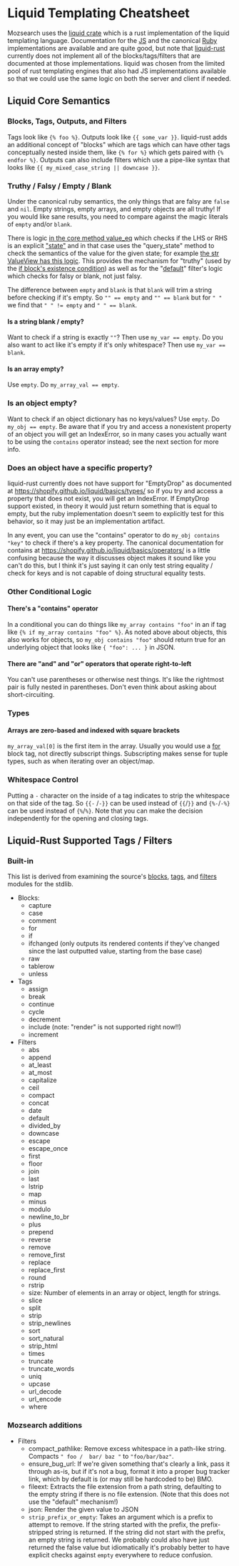 # Liquid Templating Cheatsheet

Mozsearch uses the [liquid crate](https://crates.io/crates/liquid) which is a
rust implementation of the liquid templating language.  Documentation for the
[JS](https://liquidjs.com/tutorials/intro-to-liquid.html) and the canonical
[Ruby](https://shopify.github.io/liquid/) implementations are available and are
quite good, but note that [liquid-rust](https://github.com/cobalt-org/liquid-rust)
currently does not implement all of the blocks/tags/filters that are documented
at those implementations.  liquid was chosen from the limited pool of rust
templating engines that also had JS implementations available so that we could
use the same logic on both the server and client if needed.

## Liquid Core Semantics

### Blocks, Tags, Outputs, and Filters

Tags look like `{% foo %}`.  Outputs look like `{{ some_var }}`.  liquid-rust
adds an additional concept of "blocks" which are tags which can have other tags
conceptually nested inside them, like `{% for %}` which gets paired with
`{% endfor %}`.   Outputs can also include filters which use a pipe-like syntax
that looks like `{{ my_mixed_case_string || downcase }}`.

### Truthy / Falsy / Empty / Blank

Under the canonical ruby semantics, the only things that are falsy are `false`
and `nil`.  Empty strings, empty arrays, and empty objects are all truthy!  If
you would like sane results, you need to compare against the magic literals of
`empty` and/or `blank`.

There is logic [in the core method value_eq](https://github.com/cobalt-org/liquid-rust/blob/7b767eea877990ae96a6761b9ed74db8baab8f9e/crates/core/src/model/value/view.rs#L287-L291)
which checks if the LHS or RHS is an explicit ["state"](https://github.com/cobalt-org/liquid-rust/blob/7b767eea877990ae96a6761b9ed74db8baab8f9e/crates/core/src/model/value/state.rs)
and in that case uses the "query_state" method to check the semantics of the
value for the given state; for example [the str ValueView has this logic](https://github.com/cobalt-org/liquid-rust/blob/7b767eea877990ae96a6761b9ed74db8baab8f9e/crates/core/src/model/scalar/mod.rs#L553-L560).  This provides the mechanism for "truthy" (used by the
[if block's existence condition](https://github.com/cobalt-org/liquid-rust/blob/30ad5c4e3f84f918c1be46215187bcbb5ebde37d/crates/lib/src/stdlib/blocks/if_block.rs#L341))
as well as for the "[default](https://liquidjs.com/filters/default.html)" filter's
logic which checks for falsy or blank, not just falsy.

The difference between `empty` and `blank` is that `blank` will trim a string before
checking if it's empty.  So `"" == empty` and `"" == blank` but for `" "` we find
that `" " != empty` and `" " == blank`.

#### Is a string blank / empty?

Want to check if a string is exactly `""`?  Then use `my_var == empty`.  Do you
also want to act like it's empty if it's only whitespace?  Then use
`my_var == blank`.

#### Is an array empty?

Use `empty`.  Do `my_array_val == empty`.

### Is an object empty?

Want to check if an object dictionary has no keys/values?  Use `empty`.  Do
`my_obj == empty`.  Be aware that if you try and access a nonexistent property
of an object you will get an IndexError, so in many cases you actually want to
be using the `contains` operator instead; see the next section for more info.

### Does an object have a specific property?

liquid-rust currently does not have support for "EmptyDrop" as documented at
https://shopify.github.io/liquid/basics/types/ so if you try and access a
property that does not exist, you will get an IndexError.  If EmptyDrop support
existed, in theory it would just return something that is equal to empty, but
the ruby implementation doesn't seem to explicitly test for this behavior, so it
may just be an implementation artifact.

In any event, you can use the "contains" operator to do `my_obj contains "key"`
to check if there's a key property.  The canonical documentation for contains at
https://shopify.github.io/liquid/basics/operators/ is a little confusing because
the way it discusses object makes it sound like you can't do this, but I think
it's just saying it can only test string equality / check for keys and is not
capable of doing structural equality tests.

### Other Conditional Logic

#### There's a "contains" operator

In a conditional you can do things like `my_array contains "foo"` in an if tag
like `{% if my_array contains "foo" %}`.  As noted above about objects, this
also works for objects, so `my_obj contains "foo"` should return true for an
underlying object that looks like `{ "foo": ... }` in JSON.

#### There are "and" and "or" operators that operate right-to-left

You can't use parentheses or otherwise nest things.  It's like the rightmost
pair is fully nested in parentheses.  Don't even think about asking about
short-circuiting.

### Types

#### Arrays are zero-based and indexed with square brackets

`my_array_val[0]` is the first item in the array.  Usually you would use a
[for](https://liquidjs.com/tags/for.html) block tag, not directly subscript
things.  Subscripting makes sense for tuple types, such as when iterating over
an object/map.

### Whitespace Control

Putting a `-` character on the inside of a tag indicates to strip the whitespace
on that side of the tag.  So `{{-` /`-}}` can be used instead of `{{`/`}}` and
`{%-`/`-%}` can be used instead of `{%`/`%}`.  Note that you can make the
decision independently for the opening and closing tags.

## Liquid-Rust Supported Tags / Filters

### Built-in

This list is derived from examining the source's [blocks](https://github.com/cobalt-org/liquid-rust/blob/master/crates/lib/src/stdlib/blocks/mod.rs),
[tags](https://github.com/cobalt-org/liquid-rust/blob/master/crates/lib/src/stdlib/tags/mod.rs),
and [filters](https://github.com/cobalt-org/liquid-rust/blob/master/crates/lib/src/stdlib/filters/mod.rs) modules for the stdlib.

- Blocks:
  - capture
  - case
  - comment
  - for
  - if
  - ifchanged (only outputs its rendered contents if they've changed since the
    last outputted value, starting from the base case)
  - raw
  - tablerow
  - unless
- Tags
  - assign
  - break
  - continue
  - cycle
  - decrement
  - include (note: "render" is not supported right now!!)
  - increment
- Filters
  - abs
  - append
  - at_least
  - at_most
  - capitalize
  - ceil
  - compact
  - concat
  - date
  - default
  - divided_by
  - downcase
  - escape
  - escape_once
  - first
  - floor
  - join
  - last
  - lstrip
  - map
  - minus
  - modulo
  - newline_to_br
  - plus
  - prepend
  - reverse
  - remove
  - remove_first
  - replace
  - replace_first
  - round
  - rstrip
  - size: Number of elements in an array or object, length for strings.
  - slice
  - split
  - strip
  - strip_newlines
  - sort
  - sort_natural
  - strip_html
  - times
  - truncate
  - truncate_words
  - uniq
  - upcase
  - url_decode
  - url_encode
  - where

### Mozsearch additions

- Filters
  - compact_pathlike: Remove excess whitespace in a path-like string.  Compacts
    `" foo /  bar/ baz "` to `"foo/bar/baz"`.
  - ensure_bug_url: If we're given something that's clearly a link, pass it
    through as-is, but if it's not a bug, format it into a proper bug tracker
    link, which by default is (or may still be hardcoded to be) BMO.
  - fileext: Extracts the file extension from a path string, defaulting to the
    empty string if there is no file extension.  (Note that this does not use
    the "default" mechanism!)
  - json: Render the given value to JSON
  - `strip_prefix_or_empty`: Takes an argument which is a prefix to attempt to
    remove.  If the string started with the prefix, the prefix-stripped string
    is returned.  If the string did not start with the prefix, an empty string
    is returned.  We probably could also have just returned the false value but
    idiomatically it's probably better to have explicit checks against `empty`
    everywhere to reduce confusion.
